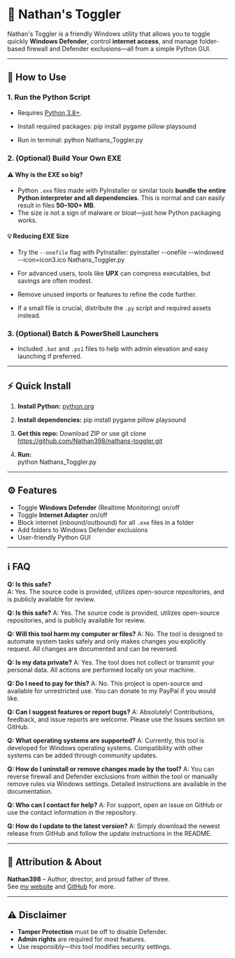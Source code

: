 # 🧰 Nathan's Toggler

Nathan's Toggler is a friendly Windows utility that allows you to toggle quickly **Windows Defender**, control **internet access**, and manage folder-based firewall and Defender exclusions—all from a simple Python GUI.

---

## 🚦 How to Use

### 1. **Run the Python Script**
- Requires [Python 3.8+](https://www.python.org/downloads/).
- Install required packages:
pip install pygame pillow playsound

- Run in terminal:
python Nathans_Toggler.py

### 2. **(Optional) Build Your Own EXE**

#### ⚠️ Why is the EXE so big?
- Python `.exe` files made with PyInstaller or similar tools **bundle the entire Python interpreter and all dependencies**. This is normal and can easily result in files **50–100+ MB**.
- The size is not a sign of malware or bloat—just how Python packaging works.

#### 💡 Reducing EXE Size
- Try the `--onefile` flag with PyInstaller:
pyinstaller --onefile --windowed --icon=icon3.ico Nathans_Toggler.py

- For advanced users, tools like **UPX** can compress executables, but savings are often modest.
- Remove unused imports or features to refine the code further.
- If a small file is crucial, distribute the `.py` script and required assets instead.

### 3. **(Optional) Batch & PowerShell Launchers**
- Included `.bat` and `.ps1` files to help with admin elevation and easy launching if preferred.

---

## ⚡️ Quick Install

1. **Install Python:** [python.org](https://www.python.org/downloads/)
2. **Install dependencies:**
pip install pygame pillow playsound

3. **Get this repo:** Download ZIP or use
git clone https://github.com/Nathan398/nathans-toggler.git

4. **Run:**  
python Nathans_Toggler.py

---

## ⚙️ Features

- Toggle **Windows Defender** (Realtime Monitoring) on/off
- Toggle **Internet Adapter** on/off
- Block internet (inbound/outbound) for all `.exe` files in a folder
- Add folders to Windows Defender exclusions
- User-friendly Python GUI

---

## ℹ️ FAQ


**Q: Is this safe?**  
A: Yes. The source code is provided, utilizes open-source repositories, and is publicly available for review.

**Q: Is this safe?**
A: Yes. The source code is provided, utilizes open-source repositories, and is publicly available for review.

**Q: Will this tool harm my computer or files?**
A: No. The tool is designed to automate system tasks safely and only makes changes you explicitly request. All changes are documented and can be reversed.

**Q: Is my data private?**
A: Yes. The tool does not collect or transmit your personal data. All actions are performed locally on your machine.

**Q: Do I need to pay for this?**
A: No. This project is open-source and available for unrestricted use. You can donate to my PayPal if you would like. 

**Q: Can I suggest features or report bugs?**
A: Absolutely! Contributions, feedback, and issue reports are welcome. Please use the Issues section on GitHub.

**Q: What operating systems are supported?**
A: Currently, this tool is developed for Windows operating systems. Compatibility with other systems can be added through community updates.

**Q: How do I uninstall or remove changes made by the tool?**
A: You can reverse firewall and Defender exclusions from within the tool or manually remove rules via Windows settings. Detailed instructions are available in the documentation.

**Q: Who can I contact for help?**
A: For support, open an issue on GitHub or use the contact information in the repository.

**Q: How do I update to the latest version?**
A: Simply download the newest release from GitHub and follow the update instructions in the README.

---

## 📝 Attribution & About

**Nathan398** – Author, director, and proud father of three.  
See [my website](https://nathanvarner.wixsite.com/nvport) and [GitHub](https://github.com/Nathan398) for more.

---

## ⚠️ Disclaimer

- **Tamper Protection** must be off to disable Defender.
- **Admin rights** are required for most features.
- Use responsibly—this tool modifies security settings.
